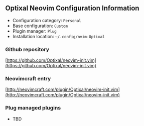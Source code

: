 ## Optixal Neovim Configuration Information

- Configuration category: `Personal`
- Base configuration:     `Custom`
- Plugin manager:         `Plug`
- Installation location:  `~/.config/nvim-Optixal`

### Github repository

[https://github.com/Optixal/neovim-init.vim](https://github.com/Optixal/neovim-init.vim)

### Neovimcraft entry

[http://neovimcraft.com/plugin/Optixal/neovim-init.vim](http://neovimcraft.com/plugin/Optixal/neovim-init.vim)

### Plug managed plugins

- TBD
